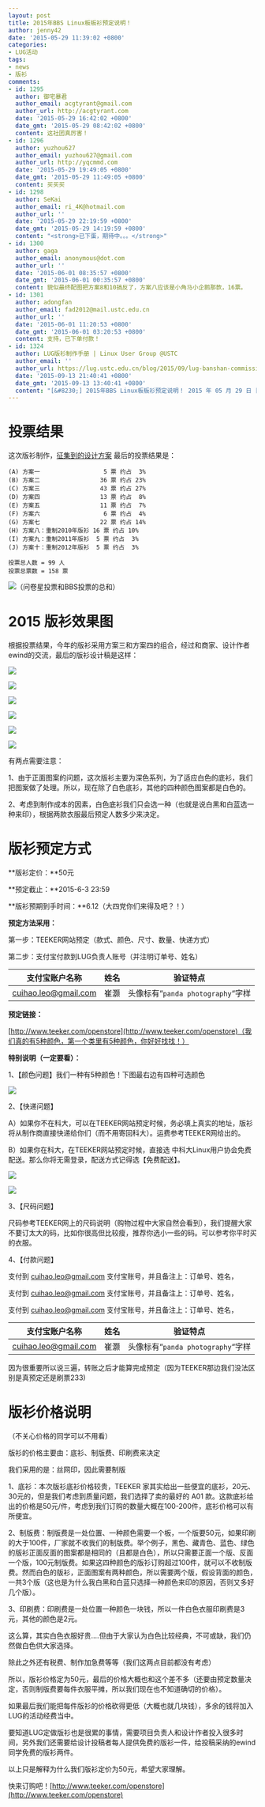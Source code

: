 ```yaml
---
layout: post
title: 2015年BBS Linux板板衫预定说明！
author: jenny42
date: '2015-05-29 11:39:02 +0800'
categories:
- LUG活动
tags:
- news
- 版衫
comments:
- id: 1295
  author: 御宅暴君
  author_email: acgtyrant@gmail.com
  author_url: http://acgtyrant.com
  date: '2015-05-29 16:42:02 +0800'
  date_gmt: '2015-05-29 08:42:02 +0800'
  content: 这社团真厉害！
- id: 1296
  author: yuzhou627
  author_email: yuzhou627@gmail.com
  author_url: http://yqcmmd.com
  date: '2015-05-29 19:49:05 +0800'
  date_gmt: '2015-05-29 11:49:05 +0800'
  content: 买买买
- id: 1298
  author: SeKai
  author_email: ri_4K@hotmail.com
  author_url: ''
  date: '2015-05-29 22:19:59 +0800'
  date_gmt: '2015-05-29 14:19:59 +0800'
  content: "<strong>已下蛋，期待中。。。</strong>"
- id: 1300
  author: gaga
  author_email: anonymous@dot.com
  author_url: ''
  date: '2015-06-01 08:35:57 +0800'
  date_gmt: '2015-06-01 00:35:57 +0800'
  content: 貌似最终配图把方案8和10搞反了，方案八应该是小角马小企鹅那款，16票。
- id: 1301
  author: adongfan
  author_email: fad2012@mail.ustc.edu.cn
  author_url: ''
  date: '2015-06-01 11:20:53 +0800'
  date_gmt: '2015-06-01 03:20:53 +0800'
  content: 支持，已下单付款！
- id: 1324
  author: LUG版衫制作手册 | Linux User Group @USTC
  author_email: ''
  author_url: https://lug.ustc.edu.cn/blog/2015/09/lug-banshan-commission-guide/
  date: '2015-09-13 21:40:41 +0800'
  date_gmt: '2015-09-13 13:40:41 +0800'
  content: "[&#8230;] 2015年BBS Linux板板衫预定说明！ 2015 年 05 月 29 日 [&#8230;]"
---
```

# 投票结果

这次版衫制作，[征集到的设计方案](https://lug.ustc.edu.cn/blog/2015/05/2015-linux-user-group-banshan/) 最后的投票结果是：

```
(A) 方案一                  5 票 约占  3%
(B) 方案二                 36 票 约占 23%
(C) 方案三                 43 票 约占 27%
(D) 方案四                 13 票 约占  8%
(E) 方案五                 11 票 约占  7%
(F) 方案六                  6 票 约占  4%
(G) 方案七                 22 票 约占 14%
(H) 方案八：重制2010年版衫 16 票 约占 10%
(I) 方案九：重制2011年版衫  5 票 约占  3%
(J) 方案十：重制2012年版衫  5 票 约占  3%

投票总人数 = 99 人 
投票总票数 = 158 票
```

![（问卷星投票和BBS投票的总和）](http://hfs.mirrors.asia/02fe81c6dd2cce1b861de844b3016f8f744eac505b2d34f5e0b63fafac34f435?type=image/png)

# 2015 版衫效果图

根据投票结果，今年的版衫采用方案三和方案四的组合，经过和商家、设计作者ewind的交流，最后的版衫设计稿是这样：

![](http://hfs.mirrors.asia/e623cf72bf53d32a5e6ce35edbfeabd5bf53a757b8167d80e46b9881c15c0668?type=image/jpeg)

![](http://hfs.mirrors.asia/86f25fbee824646bdf6be2e33bad79f2e3703531f1b9ce93fc2c9034939570fa?type=image/jpeg)

![](http://hfs.mirrors.asia/52f49a21e4438124feaf2b23e85a94230c28600330b0963d7a82b62254a64b77?type=image/jpeg)

![](http://hfs.mirrors.asia/07b06f2e5635d6cd746f7b5de21d845993a65656d71063c57367008f6242fa38?type=image/jpeg)

![](http://hfs.mirrors.asia/2de081ad7c93f2bf823fc71c561b1034e342d6920f77a2e61b6df0dacc749a68?type=image/jpeg)

![](http://hfs.mirrors.asia/9912c8f81d9d41ebfbc3d68cedba7ce78484bf7c79bc260aa489c7663a0ef35b?type=image/jpeg)

有两点需要注意：

1、由于正面图案的问题，这次版衫主要为深色系列，为了适应白色的底衫，我们把图案做了处理。所以，现在除了白色底衫，其他的四种颜色图案都是白色的。

2、考虑到制作成本的因素，白色底衫我们只会选一种（也就是说白黑和白蓝选一种来印），根据两款衣服最后预定人数多少来决定。

# 版衫预定方式

**版衫定价：**50元

**预定截止：**2015-6-3 23:59

**版衫预期到手时间：**6.12（大四党你们来得及吧？！）

**预定方法采用：**

第一步：TEEKER网站预定（款式、颜色、尺寸、数量、快递方式）

第二步：支付宝付款到LUG负责人账号（并注明订单号、姓名）

| 支付宝账户名称 | 姓名 | 验证特点 |
|----|----|----|
| cuihao.leo@gmail.com | 崔灏 | 头像标有“`panda photography`“字样 |

**预定链接：**

[http://www.teeker.com/openstore](http://www.teeker.com/openstore)（我们真的有5种颜色，第一个类里有5种颜色，你好好找找！）

**特别说明（一定要看）：**

1、【颜色问题】我们一种有5种颜色！下图最右边有四种可选颜色

![](http://hfs.mirrors.asia/317583056fd2edb240639ec7e86f03b05a82d8f1174dde7f534a2ba353036013?type=image/png)

2、【快递问题】

A）如果你不在科大，可以在TEEKER网站预定时候，务必填上真实的地址，版衫将从制作商直接快递给你们（而不用寄回科大）。运费参考TEEKER网给出的。

B）如果你在科大，在TEEKER网站预定时候，直接选 中科大Linux用户协会免费配送。那么你将无需登录，配送方式记得选【免费配送】。

![](http://hfs.mirrors.asia/a43073327d44eb8afcd646548b7b88bdb315263c4c6e20c092553740c84df38d?type=image/png)

![](http://hfs.mirrors.asia/717101c4ef643c8a58cfb96aca1d23f432acd91f3181c8f365938855e79232eb?type=image/png)

3、【尺码问题】

尺码参考TEEKER网上的尺码说明（购物过程中大家自然会看到），我们提醒大家不要订太大的码，比如你很高但比较瘦，推荐你选小一些的码。可以参考你平时买的衣服。

4、【付款问题】

支付到 cuihao.leo@gmail.com 支付宝账号，并且备注上：订单号、姓名，

支付到 cuihao.leo@gmail.com 支付宝账号，并且备注上：订单号、姓名，

支付到 cuihao.leo@gmail.com 支付宝账号，并且备注上：订单号、姓名，

| 支付宝账户名称 | 姓名 | 验证特点 |
|----|----|----|
| cuihao.leo@gmail.com | 崔灏 | 头像标有“`panda photography`“字样 |

因为很重要所以说三遍，转账之后才能算完成预定（因为TEEKER那边我们没法区别是真预定还是刷票233)

# 版衫价格说明

（不关心价格的同学可以不用看）

版衫的价格主要由：底衫、制版费、印刷费来决定

我们采用的是：丝网印，因此需要制版

1、底衫：本次版衫底衫价格较贵，TEEKER 家其实给出一些便宜的底衫，20元、30元的，但是我们考虑到质量问题，我们选择了卖的最好的 A01 款。这款底衫给出的价格是50元/件，考虑到我们订购的数量大概在100-200件，底衫价格可以有所便宜。

2、制版费：制版费是一处位置、一种颜色需要一个板，一个版要50元，如果印刷的大于100件，厂家就不收我们的制版费。举个例子，黑色、藏青色、蓝色、绿色的版衫正面反面的图案都是相同的（且都是白色），所以只需要正面一个版、反面一个版，100元制版费。如果这四种颜色的版衫订购超过100件，就可以不收制版费。然而白色的版衫，正面图案有两种颜色，所以需要两个版，假设背面的颜色，一共3个版（这也是为什么我白黑和白蓝只选择一种颜色来印的原因，否则又多好几个版）。

3、印刷费：印刷费是一处位置一种颜色一块钱，所以一件白色衣服印刷费是3元，其他的颜色是2元。

这么算，其实白色衣服好贵....但由于大家认为白色比较经典，不可或缺，我们仍然做白色供大家选择。

除此之外还有税费、制作加急费等等（我们这两点目前都没有考虑）

所以，版衫价格定为50元，最后的价格大概也和这个差不多（还要由预定数量决定，否则制版费要每件衣服平摊，所以我们现在也不知道确切的价格）。

如果最后我们能把每件版衫的价格砍得更低（大概也就几块钱），多余的钱将加入LUG的活动经费当中。

要知道LUG定做版衫也是很累的事情，需要项目负责人和设计作者投入很多时间，另外我们还需要给设计投稿者每人提供免费的版衫一件，给投稿采纳的ewind同学免费的版衫两件。

以上只是解释为什么我们版衫定价为50元，希望大家理解。

快来订购吧！[http://www.teeker.com/openstore](http://www.teeker.com/openstore)
